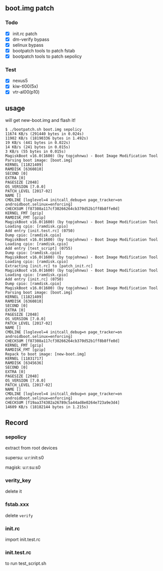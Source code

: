 ## boot.img patch

### Todo

- [x] init.rc patch
- [x] dm-verify bypass
- [x] selinux bypass
- [x] bootpatch tools to patch fstab
- [x] bootpatch tools to patch sepolicy

### Test

- [x] nexus5
- [x] kiw-tl00(5x)
- [x] vtr-al00(p10)

## usage

will get new-boot.img and flash it!

```
$ ./bootpatch.sh boot.img sepolicy
11674 KB/s (291440 bytes in 0.024s)
11902 KB/s (18190336 bytes in 1.492s)
19 KB/s (441 bytes in 0.022s)
14 KB/s (241 bytes in 0.015s)
3 KB/s (55 bytes in 0.015s)
MagiskBoot v16.0(1600) (by topjohnwu) - Boot Image Modification Tool
Parsing boot image: [boot.img]
KERNEL [11821409]
RAMDISK [6360810]
SECOND [0]
EXTRA [0]
PAGESIZE [2048]
OS_VERSION [7.0.0]
PATCH_LEVEL [2017-02]
NAME []
CMDLINE [loglevel=4 initcall_debug=n page_tracker=on androidboot.selinux=enforcing]
CHECKSUM [f87308a117cf30266264cb370d52b1ff8b8ffe0d]
KERNEL_FMT [gzip]
RAMDISK_FMT [gzip]
MagiskBoot v16.0(1600) (by topjohnwu) - Boot Image Modification Tool
Loading cpio: [ramdisk.cpio]
Add entry [init.test.rc] (0750)
Dump cpio: [ramdisk.cpio]
MagiskBoot v16.0(1600) (by topjohnwu) - Boot Image Modification Tool
Loading cpio: [ramdisk.cpio]
Add entry [test_script] (0755)
Dump cpio: [ramdisk.cpio]
MagiskBoot v16.0(1600) (by topjohnwu) - Boot Image Modification Tool
Loading cpio: [ramdisk.cpio]
Extracting [init.rc] to [patch_init.rc]
MagiskBoot v16.0(1600) (by topjohnwu) - Boot Image Modification Tool
Loading cpio: [ramdisk.cpio]
Add entry [init.rc] (0750)
Dump cpio: [ramdisk.cpio]
MagiskBoot v16.0(1600) (by topjohnwu) - Boot Image Modification Tool
Parsing boot image: [boot.img]
KERNEL [11821409]
RAMDISK [6360810]
SECOND [0]
EXTRA [0]
PAGESIZE [2048]
OS_VERSION [7.0.0]
PATCH_LEVEL [2017-02]
NAME []
CMDLINE [loglevel=4 initcall_debug=n page_tracker=on androidboot.selinux=enforcing]
CHECKSUM [f87308a117cf30266264cb370d52b1ff8b8ffe0d]
KERNEL_FMT [gzip]
RAMDISK_FMT [gzip]
Repack to boot image: [new-boot.img]
KERNEL [11831717]
RAMDISK [6345636]
SECOND [0]
EXTRA [0]
PAGESIZE [2048]
OS_VERSION [7.0.0]
PATCH_LEVEL [2017-02]
NAME []
CMDLINE [loglevel=4 initcall_debug=n page_tracker=on androidboot.selinux=enforcing]
CHECKSUM [f19aa374302a26789c5a44ad8e0264e723a9e3d4]
14609 KB/s (18182144 bytes in 1.215s)

```

## Record

### sepolicy

extract from root devices

supersu: u:r:init:s0

magisk: u:r:su:s0

### verity_key

delete it

### fstab.xxx

delete `verify`

### init.rc

import init.test.rc

### init.test.rc

to run test_script.sh


